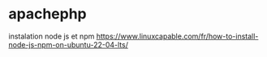# apachephp
instalation node js et npm
https://www.linuxcapable.com/fr/how-to-install-node-js-npm-on-ubuntu-22-04-lts/
